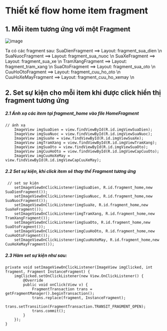 # Thiết kế flow home item fragment
## 1. Mỗi item tương ứng với một Fragment
![image](https://user-images.githubusercontent.com/84958646/210164437-37b49df5-0e29-47c2-9b5d-c8bd87987d81.png)

Ta có các fragment sau:
  SuaDienFragment   ==> Layout: fragment_sua_dien \n 
  SuaNuocFragment   ==> Layout: fragment_sua_nuoc \n
  SuaXeFragment     ==> Layout: fragment_sua_xe \n
  TramXangFragment  ==> Layout: fragment_tram_xang \n
  SuaOtoFragment    ==> Layout: fragment_sua_oto \n
  CuuHoOtoFragment  ==> Layout: fragment_cuu_ho_oto \n
  CuuHoXeMayFragment ==> Layout: fragment_cuu_ho_xemay  \n


## 2. Set sự kiện cho mỗi item khi được click hiển thị fragment tương ứng

##### 2.1 Ánh xạ các item tại fragment_home vào file HomeFragment
    // ánh xạ
        ImageView imgSuaDien = view.findViewById(R.id.imgViewSuaDien);
        ImageView imgSuaNuoc = view.findViewById(R.id.imgViewSuaNuoc);
        ImageView imgSuaXe = view.findViewById(R.id.imgViewSuaXe);
        ImageView imgTramXang = view.findViewById(R.id.imgViewTramXang);
        ImageView imgSuaOto = view.findViewById(R.id.imgViewSuaOto);
        ImageView imgCuuHoOto = view.findViewById(R.id.imgViewCapCuuOto);
        ImageView imgCuuHoXeMay = view.findViewById(R.id.imgViewCapCuuXeMay);
##### 2.2 Set sự kiện, khi click item sẽ thay thế Fragment tương ứng
     // set sự kiện
        setImageViewOnClickListener(imgSuaDien, R.id.fragment_home,new SuaDienFragment());
        setImageViewOnClickListener(imgSuaNuoc, R.id.fragment_home,new SuaNuocFragment());
        setImageViewOnClickListener(imgSuaXe, R.id.fragment_home,new SuaXeFragment());
        setImageViewOnClickListener(imgTramXang, R.id.fragment_home,new TramXangFragment());
        setImageViewOnClickListener(imgSuaOto, R.id.fragment_home,new SuaOtoFragment());
        setImageViewOnClickListener(imgCuuHoOto, R.id.fragment_home,new CuuHoOtoFragment());
        setImageViewOnClickListener(imgCuuHoXeMay, R.id.fragment_home,new CuuHoXeMayFragment());
##### 2.3 Hàm set sự kiện như sau:

    private void setImageViewOnClickListener(ImageView imgClicked, int fragment, Fragment InstanceFragment) {
        imgClicked.setOnClickListener(new View.OnClickListener() {
            @Override
            public void onClick(View v) {
                FragmentTransaction trans = getFragmentManager().beginTransaction();
                trans.replace(fragment, InstanceFragment);
                trans.setTransition(FragmentTransaction.TRANSIT_FRAGMENT_OPEN);
                trans.commit();
            }
        });
    }
